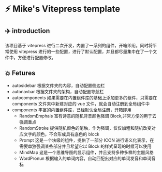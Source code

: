 # ⚡️ Mike's Vitepress template

## ✈️ introduction

该项目基于 vitepress 进行二次开发，内置了一系列的组件，开箱即用。同时将平常使用 vitepress 进行的一些配置，进行了默认配置，并且都尽量集中在了一个文件中，方便进行配置修改。

## 💥 Fetures

- autosidebar 根据文件夹的内容，自动配置侧边栏
- autonavbar 根据文件夹的架构，自动配置导航栏
- autocomponents 如果需要在内置组件库的基础上添加更多的组件，只需要在 components 文件夹中新建对应的 vue 文件，就会自动注册到全局组件中
- components 丰富的内置组件库，已经默认全局注册，开箱即用
  - RandomEmphais 富有诗意的随机背景颜色强调 Block,非常方便的用于去强调重点
  - RandomStroke 提供随机颜色的笔触，作为强调，仅仅加粗和随机改变对应文字的颜色，不会形成具有底色的 block
  - Prompt 这是一个块级的组件，提供了一部分 ICON 进行语义化表示，在需要单独强调某些部分并且希望它以 Block 的样式呈现的时候可以使用
  - MindMap 这是一个思维导图的显示组件，并且支持多种多样的主题风格
  - WordPronun 根据输入的单词内容，自动匹配出对应的单词发音和单词音标
